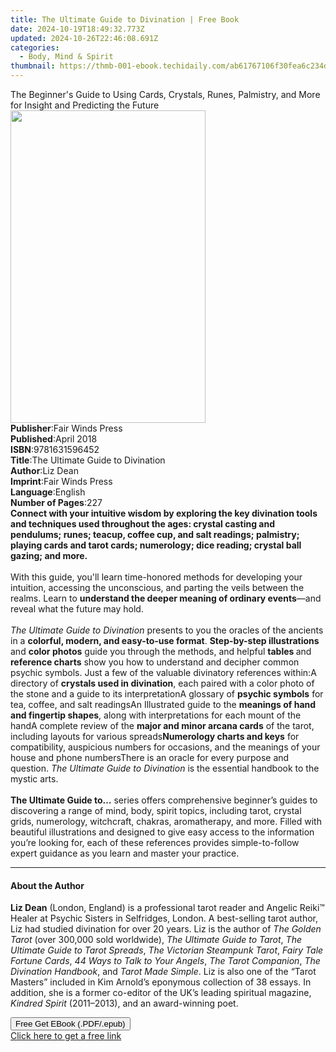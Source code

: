 ```yaml
---
title: The Ultimate Guide to Divination | Free Book
date: 2024-10-19T18:49:32.773Z
updated: 2024-10-26T22:46:08.691Z
categories:
  - Body, Mind & Spirit
thumbnail: https://thmb-001-ebook.techidaily.com/ab61767106f30fea6c234d4a6ca9c868f85632ee9ebc3e76c14040b4d1c087c0.jpg
---
```

<main id="book-container">
  <div class="flex flex-col">
    <div class="book-brief flex-1 py-6 px-4 sm:p-6 md:py-10 md:px-8">
      <!-- brief-->
      <div class="book-brief-main">
        The Beginner's Guide to Using Cards, Crystals, Runes, Palmistry, and
        More for Insight and Predicting the Future
      </div>
    </div>
    <div
      class="book-meta-info flex-1 grid gap-4 col-start-1 col-end-3 row-start-1 sm:mb-6 sm:grid-cols-4 lg:gap-6 lg:col-start-2 lg:row-end-6 lg:row-span-6 lg:mb-0"
    >
      <div
        class="book-meta-info-left place-content-center mt-4 p-4 text-sm leading-6 col-start-2 col-span-2 dark:text-slate-400"
      >
        <img
          class="w-full h-500 object-cover rounded-lg sm:h-255 sm:col-span-2 lg:col-span-full"
          src="https://img-001-ebook.techidaily.com/e745483e17c6a221723e61e9d374fd9003ea0708772cccc35c3c89ae1ef9a3e3.jpg"
          alt=""
          width="312"
          height="500"
        />
      </div>
      <div
        class="book-meta-info-right mt-2 col-start-1 row-start-2 col-span-3 self-center"
      >
        <!-- meta data  -->
        <div class="flex flex-col px-4 md:px-8">
          <div class="flex-1">
            <strong>Publisher</strong>:<span class="px-2"
              >Fair Winds Press</span
            >
          </div>
          <div class="flex-1">
            <strong>Published</strong>:<span class="px-2">April 2018</span>
          </div>
          <div class="flex-1">
            <strong>ISBN</strong>:<span class="px-2">9781631596452</span>
          </div>
          <div class="flex-1">
            <strong>Title</strong>:<span class="px-2"
              >The Ultimate Guide to Divination</span
            >
          </div>
          <div class="flex-1">
            <strong>Author</strong>:<span class="px-2">Liz Dean</span>
          </div>
          <div class="flex-1">
            <strong>Imprint</strong>:<span class="px-2">Fair Winds Press</span>
          </div>
          <div class="flex-1">
            <strong>Language</strong>:<span class="px-2">English</span>
          </div>
          <div class="flex-1">
            <strong>Number of Pages</strong>:<span class="px-2">227</span>
          </div>
        </div>
      </div>
    </div>
    <div class="book-description flex-1 py-6 px-4 sm:p-6 md:py-10 md:px-8">
      <div class="book-description-main">
        <div accordion-content="" id="description">
          <b
            >Connect with your intuitive wisdom by exploring the key divination
            tools and techniques used throughout the ages: crystal casting and
            pendulums; runes; teacup, coffee cup, and salt readings; palmistry;
            playing cards and tarot cards; numerology; dice reading; crystal
            ball gazing; and more.</b
          ><br /><br />
          With this guide, you'll learn time-honored methods for developing your
          intuition, accessing the unconscious, and parting the veils between
          the realms. Learn to
          <b>understand the deeper meaning of ordinary events</b>—and reveal
          what the future may hold.<br /><br /><i
            >The Ultimate Guide to Divination</i
          >
          presents to you the oracles of the ancients in a
          <b>colorful, modern, and easy-to-use format</b>.
          <b>Step-by-step illustrations</b> and <b>color photos</b> guide you
          through the methods, and helpful <b>tables </b>and
          <b>reference charts</b> show you how to understand and decipher common
          psychic symbols. Just a few of the valuable divinatory references
          within:A directory of <b>crystals used in divination</b>, each paired
          with a color photo of the stone and a guide to its interpretationA
          glossary of <b>psychic symbols</b> for tea, coffee, and salt
          readingsAn Illustrated guide to the
          <b>meanings of hand and fingertip shapes</b>, along with
          interpretations for each mount of the handA complete review of the
          <b>major and minor arcana cards</b> of the tarot, including layouts
          for various spreads<b>Numerology charts and keys</b> for
          compatibility, auspicious numbers for occasions, and the meanings of
          your house and phone numbersThere is an oracle for every purpose and
          question. <i>The Ultimate Guide to Divination </i>is the essential
          handbook to the mystic arts.<br /><br /><b>The Ultimate Guide to…</b>
          series offers comprehensive beginner’s guides to discovering a range
          of mind, body, spirit topics, including tarot, crystal grids,
          numerology, witchcraft, chakras, aromatherapy, and more. Filled with
          beautiful illustrations and designed to give easy access to the
          information you’re looking for, each of these references provides
          simple-to-follow expert guidance as you learn and master your
          practice.
        </div>
        <div class="accordion-fader"></div>
      </div>
    </div>
    <div class="book-excerpts flex-1 py-6 px-4 sm:p-6 md:py-10 md:px-8">
      <!-- excerpts-->
      <div class="book-excerpts-main">
        <hr />
        <h4 class="placeholder placeholder-heading">
          <span>About the Author</span>
        </h4>
        <p></p>
        <p>
          <b>Liz Dean</b> (London, England) is a professional tarot reader and
          Angelic Reiki™ Healer at Psychic Sisters in Selfridges, London. A
          best-selling tarot author, Liz had studied divination for over 20
          years. Liz is the author of <i>The Golden Tarot</i> (over 300,000 sold
          worldwide),&nbsp;<i>The Ultimate Guide to Tarot</i>,
          <i>The Ultimate Guide to Tarot Spreads</i>,
          <i>The Victorian Steampunk Tarot</i>, <i>Fairy Tale Fortune Cards</i>,
          <i>44 Ways to Talk to Your Angels</i>, <i>The Tarot Companion</i>,
          <i>The Divination Handbook</i>, and <i>Tarot Made Simple</i>.&nbsp;Liz
          is also one of the “Tarot Masters” included in Kim Arnold’s eponymous
          collection of 38 essays. In addition, she is a former co-editor of the
          UK’s leading spiritual magazine, <i>Kindred Spirit</i> (2011–2013),
          and an award-winning poet.
        </p>
        <p></p>
      </div>
    </div>
    <div
      class="book-about-author flex-1 py-6 px-4 sm:p-6 md:py-10 md:px-8"
    ></div>
    <div class="book-free-get flex-1 py-6 px-4 sm:p-6 md:py-10 md:px-8">
      <button
        id="btn-free-get"
        class="bg-blue-500 hover:bg-blue-700 text-white font-bold py-2 px-4 rounded"
      >
        Free Get EBook (.PDF/.epub)
      </button>
      <div id="countdown-display" class="px-2 text-lg mt-2"></div>
      <a
        id="free-link"
        class="hidden bg-blue-500 hover:bg-blue-700 text-white font-bold py-2 px-4 rounded"
        href="https://www.ebooks.com/en-us/book/210198543/the-ultimate-guide-to-divination/liz-dean/"
        target="_blank"
        >Click here to get a free link</a
      >
    </div>
    <script>
      let countdownTime = 0;
      let countdownInterval = null;
      document
        .getElementById('btn-free-get')
        .addEventListener('click', startCountdown);
      function startCountdown() {
        countdownTime = new Date().getTime() + 60000 * 3;
        countdownInterval = setInterval(updateCountdown, 1000);
        document.getElementById('btn-free-get').disabled = true;
        document
          .getElementById('btn-free-get')
          .classList.add('bg-gray-500', 'cursor-not-allowed');
      }
      function updateCountdown() {
        let currentTime = new Date().getTime();
        let timeLeft = countdownTime - currentTime;
        let secondsLeft = Math.floor(timeLeft / 1000);
        document.getElementById('countdown-display').innerHTML =
          `Remaining time: ${secondsLeft} seconds.`;
        if (secondsLeft <= 0) {
          clearInterval(countdownInterval);
          document.getElementById('btn-free-get').classList.add('hidden');
          document.getElementById('free-link').classList.remove('hidden');
          document.getElementById('countdown-display').innerHTML = '';
        }
      }
    </script>
  </div>
</main>

<ins class="adsbygoogle"
      style="display:block"
      data-ad-client="ca-pub-7571918770474297"
      data-ad-slot="8358498916"
      data-ad-format="auto"
      data-full-width-responsive="true"></ins>
    